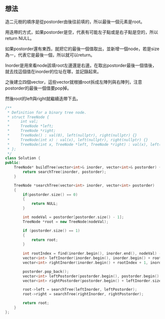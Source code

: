 ## 想法
造二元樹的順序是從postorder由後往前填的，所以最後一個元素是root。

用迭帶的方式，如果postorder是空，代表有可能左子點或是右子點是空的，所以return NULL。

如果postorder還有東西，就把它的最後一個值取出，並新增一個node，若是size為一，代表它是最後一個，所以就可以return。

Inorder是用來看node該填root左邊還是右邊。在取出postorder最後一個值後，就去找這個值在inorder的位址在哪，並記錄起來。

之後建立四個vector，這些vector就根據root拆成左陣列與右陣列，注意postorder的最後一個值要pop掉。

然後root的left與right就繼續迭帶下去。

```CPP
/**
 * Definition for a binary tree node.
 * struct TreeNode {
 *     int val;
 *     TreeNode *left;
 *     TreeNode *right;
 *     TreeNode() : val(0), left(nullptr), right(nullptr) {}
 *     TreeNode(int x) : val(x), left(nullptr), right(nullptr) {}
 *     TreeNode(int x, TreeNode *left, TreeNode *right) : val(x), left(left), right(right) {}
 * };
 */
class Solution {
public:
    TreeNode* buildTree(vector<int>& inorder, vector<int>& postorder) {
        return searchTree(inorder, postorder);
    }

    TreeNode *searchTree(vector<int> inorder, vector<int> postorder)
    {
        if(postorder.size() == 0)
        {
            return NULL;
        }

        int nodeVal = postorder[postorder.size() - 1];
        TreeNode *root = new TreeNode(nodeVal);

        if (postorder.size() == 1) 
        {
            return root;
        }
        
        int rootIndex = find(inorder.begin(), inorder.end(), nodeVal) - inorder.begin();
        vector<int> leftInorder(inorder.begin(), inorder.begin() + rootIndex);
        vector<int> rightInorder(inorder.begin() + rootIndex + 1, inorder.end());

        postorder.pop_back();
        vector<int> leftPostorder(postorder.begin(), postorder.begin() + leftInorder.size());
        vector<int> rightPostorder(postorder.begin() + leftInorder.size(), postorder.end());

        root->left = searchTree(leftInorder, leftPostorder);
        root->right = searchTree(rightInorder, rightPostorder);

        return root;
    }
};
```